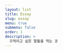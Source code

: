 ```yaml
---
layout: list
title: Essay
slug: essay
menu: true
submenu: false
order: 1
description: >
  끄적이고 싶은 말들을 적는 곳
---
```

